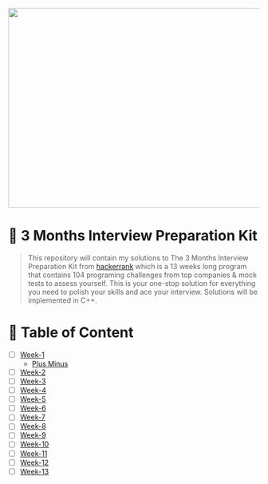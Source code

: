 <p align="center">
  <img width="600" height="400" src="https://user-images.githubusercontent.com/64151841/175782966-1392abe2-98ae-4021-8677-e477186539c9.png">
</p>

# 🎯 3 Months Interview Preparation Kit 
> This repository will contain my solutions to The 3 Months Interview Preparation Kit from [hackerrank](https://www.hackerrank.com/interview/preparation-kits/three-month-preparation-kit/three-month-week-one/challenges) which is a 13 weeks long program that contains 104 programing challenges from top companies & mock tests to assess yourself. This is your one-stop solution for everything you need to polish your skills and ace your interview. Solutions will be implemented in C++.

# 📝 Table of Content
- [ ] [Week-1](/week1)
  * [Plus Minus](/week1/1_Plus_Minus.cpp) 
- [ ] [Week-2](/week2)
- [ ] [Week-3](/week3)
- [ ] [Week-4](/week4)
- [ ] [Week-5](/week5)
- [ ] [Week-6](/week6)
- [ ] [Week-7](/week7)
- [ ] [Week-8](/week8)
- [ ] [Week-9](/week9)
- [ ] [Week-10](/week9)
- [ ] [Week-11](/week10)
- [ ] [Week-12](/week11)
- [ ] [Week-13](/week13)

